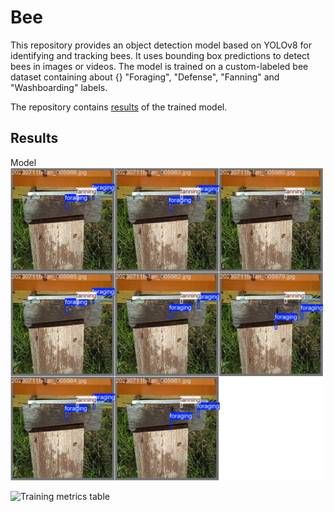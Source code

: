# Bee

This repository provides an object detection model based on YOLOv8 for identifying and tracking bees. It uses bounding box predictions to detect bees in images or videos. The model is trained on a custom-labeled bee dataset containing about {} "Foraging", "Defense", "Fanning" and "Washboarding" labels.

The repository contains [results](yolov8-lstm) of the trained model.

## Results

Model 
<img src="yolov8-lstm/bee pic.jpg" alt="Sample inference showing detected bees" width="500"/>


<img src="https://imgur.com/a/w42LCkL.jpg" alt="Training metrics table"/>
